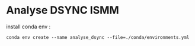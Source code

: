 # Analyse DSYNC ISMM

install conda env :

`conda env create --name analyse_dsync --file=./conda/environments.yml`
